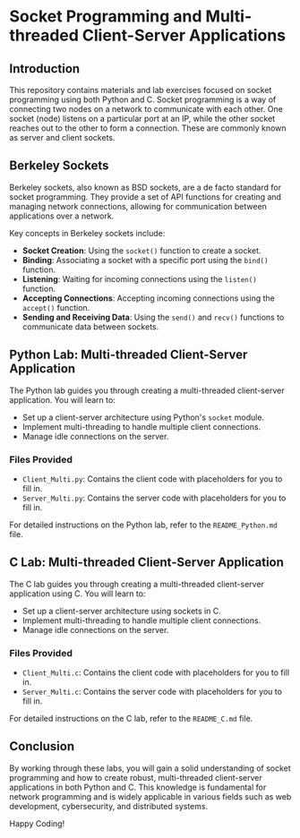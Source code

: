 
# Socket Programming and Multi-threaded Client-Server Applications

## Introduction

This repository contains materials and lab exercises focused on socket programming using both Python and C. Socket programming is a way of connecting two nodes on a network to communicate with each other. One socket (node) listens on a particular port at an IP, while the other socket reaches out to the other to form a connection. These are commonly known as server and client sockets.

## Berkeley Sockets

Berkeley sockets, also known as BSD sockets, are a de facto standard for socket programming. They provide a set of API functions for creating and managing network connections, allowing for communication between applications over a network.

Key concepts in Berkeley sockets include:
- **Socket Creation**: Using the `socket()` function to create a socket.
- **Binding**: Associating a socket with a specific port using the `bind()` function.
- **Listening**: Waiting for incoming connections using the `listen()` function.
- **Accepting Connections**: Accepting incoming connections using the `accept()` function.
- **Sending and Receiving Data**: Using the `send()` and `recv()` functions to communicate data between sockets.

## Python Lab: Multi-threaded Client-Server Application

The Python lab guides you through creating a multi-threaded client-server application. You will learn to:
- Set up a client-server architecture using Python's `socket` module.
- Implement multi-threading to handle multiple client connections.
- Manage idle connections on the server.

### Files Provided
- `Client_Multi.py`: Contains the client code with placeholders for you to fill in.
- `Server_Multi.py`: Contains the server code with placeholders for you to fill in.

For detailed instructions on the Python lab, refer to the `README_Python.md` file.

## C Lab: Multi-threaded Client-Server Application

The C lab guides you through creating a multi-threaded client-server application using C. You will learn to:
- Set up a client-server architecture using sockets in C.
- Implement multi-threading to handle multiple client connections.
- Manage idle connections on the server.

### Files Provided
- `Client_Multi.c`: Contains the client code with placeholders for you to fill in.
- `Server_Multi.c`: Contains the server code with placeholders for you to fill in.

For detailed instructions on the C lab, refer to the `README_C.md` file.

## Conclusion

By working through these labs, you will gain a solid understanding of socket programming and how to create robust, multi-threaded client-server applications in both Python and C. This knowledge is fundamental for network programming and is widely applicable in various fields such as web development, cybersecurity, and distributed systems.

Happy Coding!
